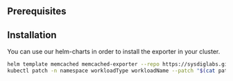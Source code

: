 ## Prerequisites



## Installation

You can use our helm-charts in order to install the exporter in your cluster.
```sh
helm template memcached memcached-exporter --repo https://sysdiglabs.github.io/integrations-charts > patch.yaml
kubectl patch -n namespace workloadType workloadName --patch "$(cat patch.yaml)"
```